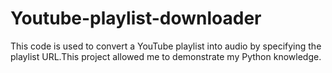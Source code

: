 # Youtube-playlist-downloader

This code is used to convert a YouTube playlist into audio by specifying the playlist URL.This project allowed me to demonstrate my Python knowledge.
